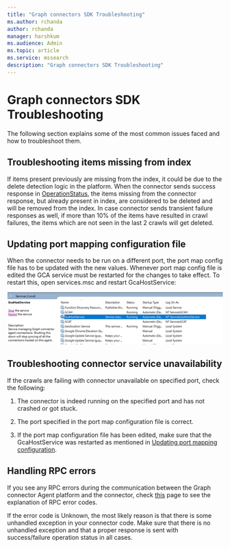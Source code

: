 ```yaml
---
title: "Graph connectors SDK Troubleshooting"
ms.author: rchanda
author: rchanda
manager: harshkum
ms.audience: Admin
ms.topic: article
ms.service: mssearch
description: "Graph connectors SDK Troubleshooting"
---
```


# Graph connectors SDK Troubleshooting

The following section explains some of the most common issues faced and how to troubleshoot them.

## Troubleshooting items missing from index

If items present previously are missing from the index, it could be due to the delete detection logic in the platform. When the connector sends success response in [OperationStatus](/microsoftsearch/custom-connector-sdk-contracts-common#operationstatus), the items missing from the connector response, but already present in index, are considered to be deleted and will be removed from the index. In case connector sends transient failure responses as well, if more than 10% of the items have resulted in crawl failures, the items which are not seen in the last 2 crawls will get deleted.

## Updating port mapping configuration file

When the connector needs to be run on a different port, the port map config file has to be updated with the new values. Whenever port map config file is edited the GCA service must be restarted for the changes to take effect. To restart this, open services.msc and restart GcaHostService:

![Services window](media/connectors-sdk/services.png)

## Troubleshooting connector service unavailability

If the crawls are failing with connector unavailable on specified port, check the following:  

1. The connector is indeed running on the specified port and has not crashed or got stuck.

2. The port specified in the port map configuration file is correct.

3. If the port map configuration file has been edited, make sure that the GcaHostService was restarted as mentioned in [Updating port mapping configuration](#updating-port-mapping-configuration-file).

## Handling RPC errors

If you see any RPC errors during the communication between the Graph connector Agent platform and the connector, check [this](https://grpc.github.io/grpc/core/md_doc_statuscodes.html) page to see the explanation of RPC error codes.

If the error code is Unknown, the most likely reason is that there is some unhandled exception in your connector code. Make sure that there is no unhandled exception and that a proper response is sent with success/failure operation status in all cases.
